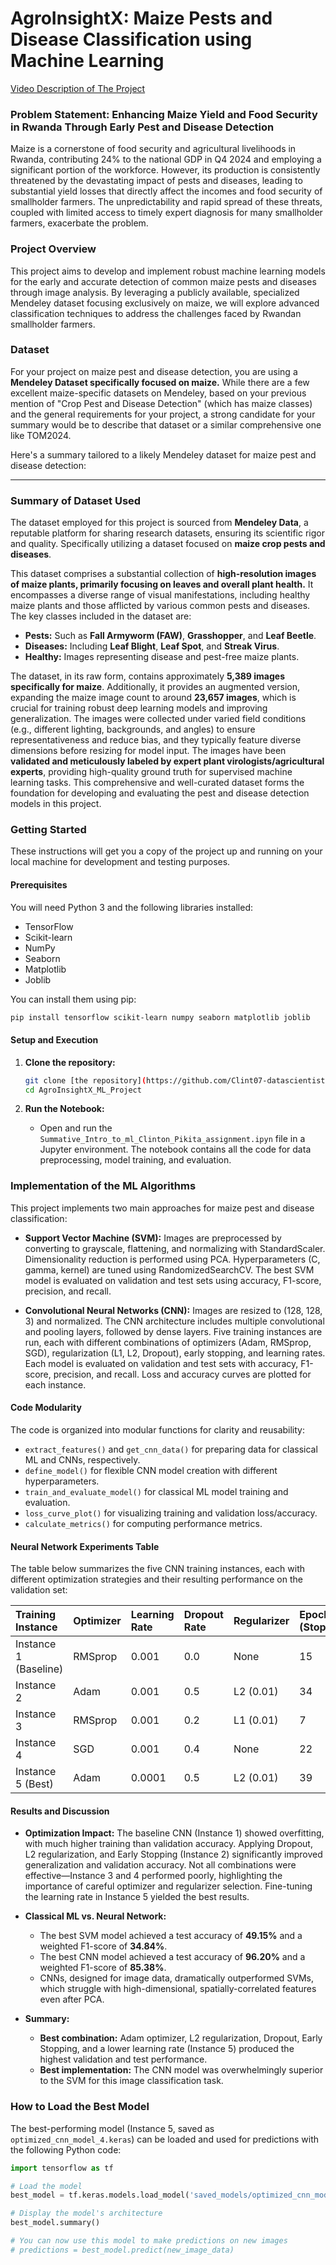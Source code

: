 # AgroInsightX: Maize Pests and Disease Classification using Machine Learning

[Video Description of The Project](https:)

### Problem Statement: Enhancing Maize Yield and Food Security in Rwanda Through Early Pest and Disease Detection
Maize is a cornerstone of food security and agricultural livelihoods in Rwanda, contributing 24% to the national GDP in Q4 2024 and employing a significant portion of the workforce. However, its production is consistently threatened by the devastating impact of pests and diseases, leading to substantial yield losses that directly affect the incomes and food security of smallholder farmers. The unpredictability and rapid spread of these threats, coupled with limited access to timely expert diagnosis for many smallholder farmers, exacerbate the problem.

### **Project Overview**

This project aims to develop and implement robust machine learning models for the early and accurate detection of common maize pests and diseases through image analysis. By leveraging a publicly available, specialized Mendeley dataset focusing exclusively on maize, we will explore advanced classification techniques to address the challenges faced by Rwandan smallholder farmers.

### **Dataset**

For your project on maize pest and disease detection, you are using a **Mendeley Dataset specifically focused on maize.** While there are a few excellent maize-specific datasets on Mendeley, based on your previous mention of "Crop Pest and Disease Detection" (which has maize classes) and the general requirements for your project, a strong candidate for your summary would be to describe that dataset or a similar comprehensive one like TOM2024.

Here's a summary tailored to a likely Mendeley dataset for maize pest and disease detection:

---

### **Summary of Dataset Used**

The dataset employed for this project is sourced from **Mendeley Data**, a reputable platform for sharing research datasets, ensuring its scientific rigor and quality. Specifically utilizing a dataset focused on **maize crop pests and diseases**.

This dataset comprises a substantial collection of **high-resolution images of maize plants, primarily focusing on leaves and overall plant health.** It encompasses a diverse range of visual manifestations, including healthy maize plants and those afflicted by various common pests and diseases. The key classes included in the dataset are:

* **Pests:** Such as **Fall Armyworm (FAW)**, **Grasshopper**, and **Leaf Beetle**.
* **Diseases:** Including **Leaf Blight**, **Leaf Spot**, and **Streak Virus**.
* **Healthy:** Images representing disease and pest-free maize plants.

The dataset, in its raw form, contains approximately **5,389 images specifically for maize**. Additionally, it provides an augmented version, expanding the maize image count to around **23,657 images**, which is crucial for training robust deep learning models and improving generalization. The images were collected under varied field conditions (e.g., different lighting, backgrounds, and angles) to ensure representativeness and reduce bias, and they typically feature diverse dimensions before resizing for model input. The images have been **validated and meticulously labeled by expert plant virologists/agricultural experts**, providing high-quality ground truth for supervised machine learning tasks. This comprehensive and well-curated dataset forms the foundation for developing and evaluating the pest and disease detection models in this project.

### **Getting Started**

These instructions will get you a copy of the project up and running on your local machine for development and testing purposes.

#### **Prerequisites**

You will need Python 3 and the following libraries installed:
* TensorFlow
* Scikit-learn
* NumPy
* Seaborn
* Matplotlib
* Joblib

You can install them using pip:
```bash
pip install tensorflow scikit-learn numpy seaborn matplotlib joblib
```

#### **Setup and Execution**

1.  **Clone the repository:**
    ```bash
    git clone [the repository](https://github.com/Clint07-datascientist/AgroInsightX_ML_Project)
    cd AgroInsightX_ML_Project
    ```

2.  **Run the Notebook:**
    * Open and run the `Summative_Intro_to_ml_Clinton_Pikita_assignment.ipyn` file in a Jupyter environment. The notebook contains all the code for data preprocessing, model training, and evaluation.

### **Implementation of the ML Algorithms**

This project implements two main approaches for maize pest and disease classification:

- **Support Vector Machine (SVM):** Images are preprocessed by converting to grayscale, flattening, and normalizing with StandardScaler. Dimensionality reduction is performed using PCA. Hyperparameters (C, gamma, kernel) are tuned using RandomizedSearchCV. The best SVM model is evaluated on validation and test sets using accuracy, F1-score, precision, and recall.

- **Convolutional Neural Networks (CNN):** Images are resized to (128, 128, 3) and normalized. The CNN architecture includes multiple convolutional and pooling layers, followed by dense layers. Five training instances are run, each with different combinations of optimizers (Adam, RMSprop, SGD), regularization (L1, L2, Dropout), early stopping, and learning rates. Each model is evaluated on validation and test sets with accuracy, F1-score, precision, and recall. Loss and accuracy curves are plotted for each instance.

#### **Code Modularity**

The code is organized into modular functions for clarity and reusability:
- `extract_features()` and `get_cnn_data()` for preparing data for classical ML and CNNs, respectively.
- `define_model()` for flexible CNN model creation with different hyperparameters.
- `train_and_evaluate_model()` for classical ML model training and evaluation.
- `loss_curve_plot()` for visualizing training and validation loss/accuracy.
- `calculate_metrics()` for computing performance metrics.

#### **Neural Network Experiments Table**

The table below summarizes the five CNN training instances, each with different optimization strategies and their resulting performance on the validation set:

| Training Instance        | Optimizer | Learning Rate | Dropout Rate | Regularizer | Epochs (Stopped) | Validation Accuracy | Validation Precision | Validation Recall | Validation F1-score |
| :---------------------- | :-------- | :------------ | :----------- | :---------- | :--------------- | :----------------- | :------------------ | :--------------- | :----------------- |
| Instance 1 (Baseline)   | RMSprop   | 0.001         | 0.0          | None        | 15               | 71.13%             | 71.90%              | 66.22%           | 64.67%             |
| Instance 2              | Adam      | 0.001         | 0.5          | L2 (0.01)   | 34               | 95.49%             | 89.67%              | 85.04%           | 86.08%             |
| Instance 3              | RMSprop   | 0.001         | 0.2          | L1 (0.01)   | 7                | 54.08%             | 43.33%              | 45.02%           | 42.02%             |
| Instance 4              | SGD       | 0.001         | 0.4          | None        | 22               | 31.41%             | 5.23%               | 16.67%           | 7.97%              |
| Instance 5 (Best)       | Adam      | 0.0001        | 0.5          | L2 (0.01)   | 39               | 96.20%             | 97.14%              | 83.68%           | 85.38%             |

#### **Results and Discussion**

- **Optimization Impact:** The baseline CNN (Instance 1) showed overfitting, with much higher training than validation accuracy. Applying Dropout, L2 regularization, and Early Stopping (Instance 2) significantly improved generalization and validation accuracy. Not all combinations were effective—Instance 3 and 4 performed poorly, highlighting the importance of careful optimizer and regularizer selection. Fine-tuning the learning rate in Instance 5 yielded the best results.

- **Classical ML vs. Neural Network:**
    - The best SVM model achieved a test accuracy of **49.15%** and a weighted F1-score of **34.84%**.
    - The best CNN model achieved a test accuracy of **96.20%** and a weighted F1-score of **85.38%**.
    - CNNs, designed for image data, dramatically outperformed SVMs, which struggle with high-dimensional, spatially-correlated features even after PCA.

- **Summary:**
    - **Best combination:** Adam optimizer, L2 regularization, Dropout, Early Stopping, and a lower learning rate (Instance 5) produced the highest validation and test performance.
    - **Best implementation:** The CNN model was overwhelmingly superior to the SVM for this image classification task.

### **How to Load the Best Model**

The best-performing model (Instance 5, saved as `optimized_cnn_model_4.keras`) can be loaded and used for predictions with the following Python code:

```python
import tensorflow as tf

# Load the model
best_model = tf.keras.models.load_model('saved_models/optimized_cnn_model_4.keras')

# Display the model's architecture
best_model.summary()

# You can now use this model to make predictions on new images
# predictions = best_model.predict(new_image_data)